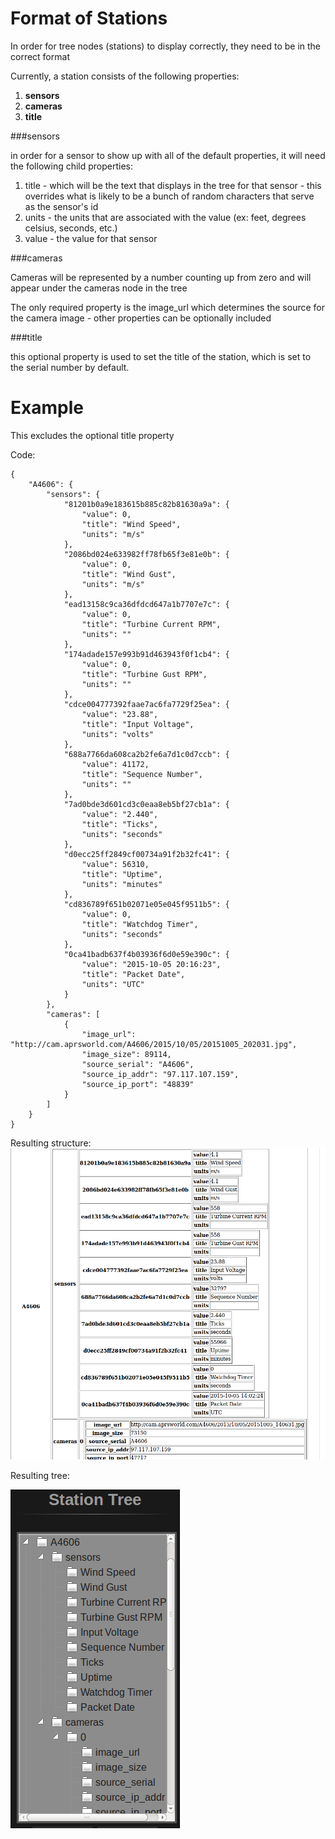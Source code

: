 # Format of Stations

 In order for tree nodes (stations) to display correctly, they need to be in the correct format

Currently, a station consists of the following properties:

1. **sensors**
2. **cameras**
3. **title**

###sensors

in order for a sensor to show up with all of the default properties, it will need the following child properties:

1. title - which will be the text that displays in the tree for that sensor - this overrides what is likely to be a bunch of random characters that serve as the sensor's id
2. units - the units that are associated with the value (ex: feet, degrees celsius, seconds, etc.)
3. value - the value for that sensor

###cameras

Cameras will be represented by a number counting up from zero and will appear under the cameras node in the tree

The only required property is the image_url which determines the source for the camera image - other properties can be optionally included

###title

 this optional property is used to set the title of the station, which is set to the serial number by default.
 
# Example
This excludes the optional title property

Code:
```
{
    "A4606": {
        "sensors": {
            "81201b0a9e183615b885c82b81630a9a": {
                "value": 0,
                "title": "Wind Speed",
                "units": "m/s"
            },
            "2086bd024e633982ff78fb65f3e81e0b": {
                "value": 0,
                "title": "Wind Gust",
                "units": "m/s"
            },
            "ead13158c9ca36dfdcd647a1b7707e7c": {
                "value": 0,
                "title": "Turbine Current RPM",
                "units": ""
            },
            "174adade157e993b91d463943f0f1cb4": {
                "value": 0,
                "title": "Turbine Gust RPM",
                "units": ""
            },
            "cdce004777392faae7ac6fa7729f25ea": {
                "value": "23.88",
                "title": "Input Voltage",
                "units": "volts"
            },
            "688a7766da608ca2b2fe6a7d1c0d7ccb": {
                "value": 41172,
                "title": "Sequence Number",
                "units": ""
            },
            "7ad0bde3d601cd3c0eaa8eb5bf27cb1a": {
                "value": "2.440",
                "title": "Ticks",
                "units": "seconds"
            },
            "d0ecc25ff2849cf00734a91f2b32fc41": {
                "value": 56310,
                "title": "Uptime",
                "units": "minutes"
            },
            "cd836789f651b02071e05e045f9511b5": {
                "value": 0,
                "title": "Watchdog Timer",
                "units": "seconds"
            },
            "0ca41badb637f4b03936f6d0e59e390c": {
                "value": "2015-10-05 20:16:23",
                "title": "Packet Date",
                "units": "UTC"
            }
        },
        "cameras": [
            {
                "image_url": "http://cam.aprsworld.com/A4606/2015/10/05/20151005_202031.jpg",
                "image_size": 89114,
                "source_serial": "A4606",
                "source_ip_addr": "97.117.107.159",
                "source_ip_port": "48839"
            }
        ]
    }
}
```
Resulting structure:
![example](images/example.png)

Resulting tree:

![example](images/example2.png)
